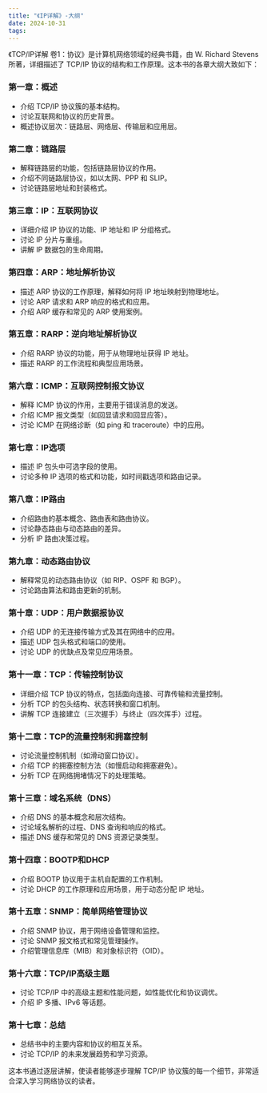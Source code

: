 ```yaml
---
title: "《IP详解》-大纲"
date: 2024-10-31
tags: 
---
```

《TCP/IP详解 卷1：协议》是计算机网络领域的经典书籍，由 W. Richard Stevens 所著，详细描述了 TCP/IP 协议的结构和工作原理。这本书的各章大纲大致如下：

### 第一章：概述
- 介绍 TCP/IP 协议簇的基本结构。
- 讨论互联网和协议的历史背景。
- 概述协议层次：链路层、网络层、传输层和应用层。

### 第二章：链路层
- 解释链路层的功能，包括链路层协议的作用。
- 介绍不同链路层协议，如以太网、PPP 和 SLIP。
- 讨论链路层地址和封装格式。

### 第三章：IP：互联网协议
- 详细介绍 IP 协议的功能、IP 地址和 IP 分组格式。
- 讨论 IP 分片与重组。
- 讲解 IP 数据包的生命周期。

### 第四章：ARP：地址解析协议
- 描述 ARP 协议的工作原理，解释如何将 IP 地址映射到物理地址。
- 讨论 ARP 请求和 ARP 响应的格式和应用。
- 介绍 ARP 缓存和常见的 ARP 使用案例。

### 第五章：RARP：逆向地址解析协议
- 介绍 RARP 协议的功能，用于从物理地址获得 IP 地址。
- 描述 RARP 的工作流程和典型应用场景。

### 第六章：ICMP：互联网控制报文协议
- 解释 ICMP 协议的作用，主要用于错误消息的发送。
- 介绍 ICMP 报文类型（如回显请求和回显应答）。
- 讨论 ICMP 在网络诊断（如 ping 和 traceroute）中的应用。

### 第七章：IP选项
- 描述 IP 包头中可选字段的使用。
- 讨论多种 IP 选项的格式和功能，如时间戳选项和路由记录。

### 第八章：IP路由
- 介绍路由的基本概念、路由表和路由协议。
- 讨论静态路由与动态路由的差异。
- 分析 IP 路由决策过程。

### 第九章：动态路由协议
- 解释常见的动态路由协议（如 RIP、OSPF 和 BGP）。
- 讨论路由算法和路由更新的机制。

### 第十章：UDP：用户数据报协议
- 介绍 UDP 的无连接传输方式及其在网络中的应用。
- 描述 UDP 包头格式和端口的使用。
- 讨论 UDP 的优缺点及常见应用场景。

### 第十一章：TCP：传输控制协议
- 详细介绍 TCP 协议的特点，包括面向连接、可靠传输和流量控制。
- 分析 TCP 的包头结构、状态转换和窗口机制。
- 讲解 TCP 连接建立（三次握手）与终止（四次挥手）过程。

### 第十二章：TCP的流量控制和拥塞控制
- 讨论流量控制机制（如滑动窗口协议）。
- 介绍 TCP 的拥塞控制方法（如慢启动和拥塞避免）。
- 分析 TCP 在网络拥堵情况下的处理策略。

### 第十三章：域名系统（DNS）
- 介绍 DNS 的基本概念和层次结构。
- 讨论域名解析的过程、DNS 查询和响应的格式。
- 描述 DNS 缓存和常见的 DNS 资源记录类型。

### 第十四章：BOOTP和DHCP
- 介绍 BOOTP 协议用于主机自配置的工作机制。
- 讨论 DHCP 的工作原理和应用场景，用于动态分配 IP 地址。

### 第十五章：SNMP：简单网络管理协议
- 介绍 SNMP 协议，用于网络设备管理和监控。
- 讨论 SNMP 报文格式和常见管理操作。
- 介绍管理信息库（MIB）和对象标识符（OID）。

### 第十六章：TCP/IP高级主题
- 讨论 TCP/IP 中的高级主题和性能问题，如性能优化和协议调优。
- 介绍 IP 多播、IPv6 等话题。

### 第十七章：总结
- 总结书中的主要内容和协议的相互关系。
- 讨论 TCP/IP 的未来发展趋势和学习资源。

这本书通过逐层讲解，使读者能够逐步理解 TCP/IP 协议簇的每一个细节，非常适合深入学习网络协议的读者。
